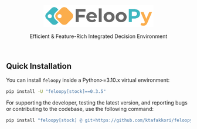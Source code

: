 <div align="center">
  <p>
    <a href="https://feloopy.github.io" target="_blank">
      <picture>
        <source media="(prefers-color-scheme: light)" srcset="https://github.com/feloopy/feloopy/raw/main/repo/assets/feloopy-logo-name-light.png">
        <source media="(prefers-color-scheme: dark)" srcset="https://github.com/feloopy/feloopy/raw/main/repo/assets/feloopy-logo-name-dark.png">
        <img alt="FelooPy's logo." src="https://github.com/feloopy/feloopy/raw/main/repo/assets/feloopy-logo-name-light.png" width="300" height="auto">
      </picture>
    </a>
  </p>
</div>

<p align="center">
  Efficient & Feature-Rich Integrated Decision Environment
</p>


<br>


## Quick Installation

You can install `feloopy` inside a Python>=3.10.x virtual environment:

```bash
pip install -U "feloopy[stock]==0.3.5"
```

For supporting the developer, testing the latest version, and reporting bugs or contributing to the codebase, use the following command:

```bash
pip install "feloopy[stock] @ git+https://github.com/ktafakkori/feloopy.git"
```